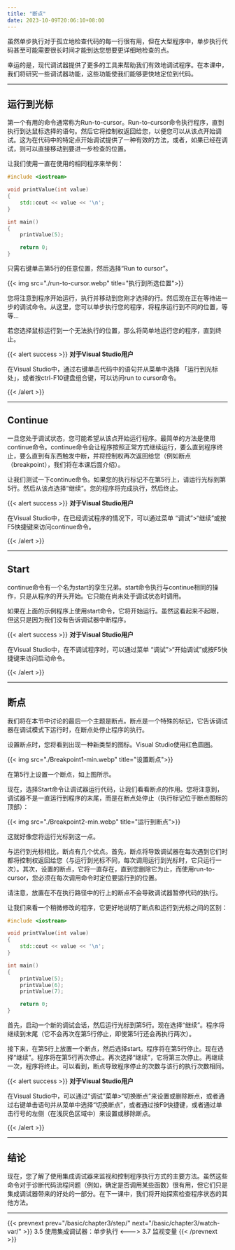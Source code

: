 ```yaml
---
title: "断点"
date: 2023-10-09T20:06:10+08:00
---
```


虽然单步执行对于孤立地检查代码的每一行很有用，但在大型程序中，单步执行代码甚至可能需要很长时间才能到达您想要更详细地检查的点。

幸运的是，现代调试器提供了更多的工具来帮助我们有效地调试程序。在本课中，我们将研究一些调试器功能，这些功能使我们能够更快地定位到代码。

***
## 运行到光标

第一个有用的命令通常称为Run-to-cursor。Run-to-cursor命令执行程序，直到执行到达鼠标选择的语句。然后它将控制权返回给您，以便您可以从该点开始调试。这为在代码中的特定点开始调试提供了一种有效的方法，或者，如果已经在调试，则可以直接移动到要进一步检查的位置。

让我们使用一直在使用的相同程序来举例：

```C++
#include <iostream>

void printValue(int value)
{
    std::cout << value << '\n';
}

int main()
{
    printValue(5);

    return 0;
}
```

只需右键单击第5行的任意位置，然后选择“Run to cursor”。

{{< img src="./run-to-cursor.webp" title="执行到所选位置">}}

您将注意到程序开始运行，执行并移动到您刚才选择的行。然后现在正在等待进一步的调试命令。从这里，您可以单步执行您的程序，将程序运行到不同的位置，等等…

若您选择鼠标运行到一个无法执行的位置，那么将简单地运行您的程序，直到终止。

{{< alert success >}}
**对于Visual Studio用户**

在Visual Studio中，通过右键单击代码中的语句并从菜单中选择 「运行到光标处」，或者按ctrl-F10键盘组合键，可以访问run to cursor命令。

{{< /alert >}}

***
## Continue

一旦您处于调试状态，您可能希望从该点开始运行程序。最简单的方法是使用continue命令。continue命令会让程序按照正常方式继续运行，要么直到程序终止，要么直到有东西触发中断，并将控制权再次返回给您（例如断点（breakpoint），我们将在本课后面介绍）。

让我们测试一下continue命令。如果您的执行标记不在第5行上，请运行光标到第5行。然后从该点选择“继续”。您的程序将完成执行，然后终止。

{{< alert success >}}
**对于Visual Studio用户**

在Visual Studio中，在已经调试程序的情况下，可以通过菜单 “调试”>“继续”或按F5快捷键来访问continue命令。

{{< /alert >}}

***
## Start

continue命令有一个名为start的孪生兄弟。start命令执行与continue相同的操作，只是从程序的开头开始。它只能在尚未处于调试状态时调用。

如果在上面的示例程序上使用start命令，它将开始运行。虽然这看起来不起眼，但这只是因为我们没有告诉调试器中断程序。

{{< alert success >}}
**对于Visual Studio用户**

在Visual Studio中，在不调试程序时，可以通过菜单 “调试”>“开始调试”或按F5快捷键来访问启动命令。

{{< /alert >}}

***
## 断点

我们将在本节中讨论的最后一个主题是断点。断点是一个特殊的标记，它告诉调试器在调试模式下运行时，在断点处停止程序的执行。

设置断点时，您将看到出现一种新类型的图标。Visual Studio使用红色圆圈。

{{< img src="./Breakpoint1-min.webp" title="设置断点">}}

在第5行上设置一个断点，如上图所示。

现在，选择Start命令让调试器运行代码，让我们看看断点的作用。您将注意到，调试器不是一直运行到程序的末尾，而是在断点处停止（执行标记位于断点图标的顶部）：

{{< img src="./Breakpoint2-min.webp" title="运行到断点">}}

这就好像您将运行光标到这一点。

与运行到光标相比，断点有几个优点。首先，断点将导致调试器在每次遇到它们时都将控制权返回给您（与运行到光标不同，每次调用运行到光标时，它只运行一次）。其次，设置的断点，它将一直存在，直到您删除它为止，而使用run-to-cursor，您必须在每次调用命令时定位要运行到的位置。

请注意，放置在不在执行路径中的行上的断点不会导致调试器暂停代码的执行。

让我们来看一个稍微修改的程序，它更好地说明了断点和运行到光标之间的区别：

```C++
#include <iostream>

void printValue(int value)
{
    std::cout << value << '\n';
}

int main()
{
    printValue(5);
    printValue(6);
    printValue(7);

    return 0;
}
```

首先，启动一个新的调试会话，然后运行光标到第5行。现在选择“继续”。程序将继续到末尾（它不会再次在第5行停止，即使第5行还会再执行两次）。

接下来，在第5行上放置一个断点，然后选择start。程序将在第5行停止。现在选择“继续”。程序将在第5行再次停止。再次选择“继续”，它将第三次停止。再继续一次，程序将终止。可以看到，断点导致程序停止的次数与该行的执行次数相同。

{{< alert success >}}
**对于Visual Studio用户**

在Visual Studio中，可以通过“调试”菜单>“切换断点”来设置或删除断点，或者通过右键单击语句并从菜单中选择“切换断点”，或者通过按F9快捷键，或者通过单击行号的左侧（在浅灰色区域中）来设置或移除断点。

{{< /alert >}}

***
## 结论

现在，您了解了使用集成调试器来监视和控制程序执行方式的主要方法。虽然这些命令对于诊断代码流程问题（例如，确定是否调用某些函数）很有用，但它们只是集成调试器带来的好处的一部分。在下一课中，我们将开始探索检查程序状态的其他方法。

***

{{< prevnext prev="/basic/chapter3/step/" next="/basic/chapter3/watch-var/" >}}
3.5 使用集成调试器：单步执行
<--->
3.7 监视变量
{{< /prevnext >}}
